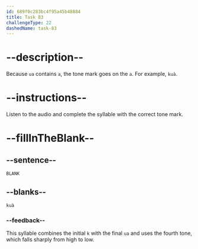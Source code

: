 ```yaml
---
id: 689f0c283bc4f95a45b48884
title: Task 83
challengeType: 22
dashedName: task-83
---
```


<!-- (Audio) A: kuà -->

# --description--

Because `ua` contains `a`, the tone mark goes on the `a`. For example, `kuà`.

# --instructions--

Listen to the audio and complete the syllable with the correct tone mark.

# --fillInTheBlank--

## --sentence--

`BLANK`

## --blanks--

`kuà`

### --feedback--

This syllable combines the initial `k` with the final `ua` and uses the fourth tone, which falls sharply from high to low.

